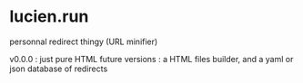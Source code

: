 # lucien.run
personnal redirect thingy (URL minifier)

v0.0.0 : just pure HTML
future versions : a HTML files builder, and a yaml or json database of redirects